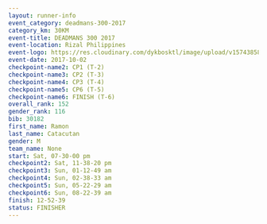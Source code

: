 ```yaml
---
layout: runner-info 
event_category: deadmans-300-2017 
category_km: 30KM 
event-title: DEADMANS 300 2017 
event-location: Rizal Philippines 
event-logo: https://res.cloudinary.com/dykbosktl/image/upload/v1574385898/Logo/2017-DM300-Logo_ljecaw.jpg 
event-date: 2017-10-02 
checkpoint-name2: CP1 (T-2) 
checkpoint-name3: CP2 (T-3) 
checkpoint-name4: CP3 (T-4) 
checkpoint-name5: CP6 (T-5) 
checkpoint-name6: FINISH (T-6) 
overall_rank: 152
gender_rank: 116
bib: 30182
first_name: Ramon
last_name: Catacutan
gender: M
team_name: None
start: Sat, 07-30-00 pm
checkpoint2: Sat, 11-38-20 pm
checkpoint3: Sun, 01-12-49 am
checkpoint4: Sun, 02-38-33 am
checkpoint5: Sun, 05-22-29 am
checkpoint6: Sun, 08-22-39 am
finish: 12-52-39
status: FINISHER
---
```

